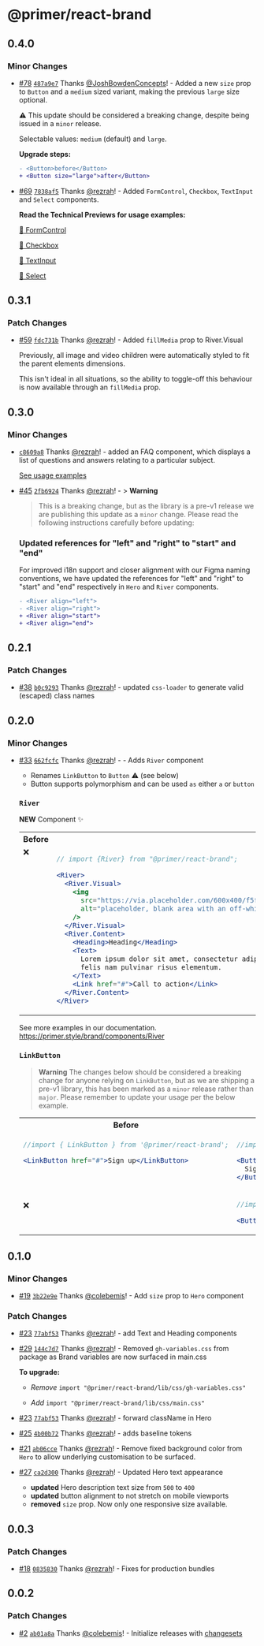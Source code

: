 # @primer/react-brand

## 0.4.0

### Minor Changes

- [#78](https://github.com/primer/brand/pull/78) [`487a9e7`](https://github.com/primer/brand/commit/487a9e7b03b6c196358e1f1146fd87e8c4fe44d4) Thanks [@JoshBowdenConcepts](https://github.com/JoshBowdenConcepts)! - Added a new `size` prop to `Button` and a `medium` sized variant, making the previous `large` size optional.

  ⚠️ This update should be considered a breaking change, despite being issued in a `minor` release.

  Selectable values: `medium` (default) and `large`.

  **Upgrade steps:**

  ```diff
  - <Button>before</Button>
  + <Button size="large">after</Button>
  ```

* [#69](https://github.com/primer/brand/pull/69) [`7838af5`](https://github.com/primer/brand/commit/7838af57ae2fdb94d07c188a142feebc0a4a605d) Thanks [@rezrah](https://github.com/rezrah)! - Added `FormControl`, `Checkbox`, `TextInput` and `Select` components.

  **Read the Technical Previews for usage examples:**

  [🔗 FormControl](https://primer.style/brand/components/FormControl)

  [🔗 Checkbox](https://primer.style/brand/components/Checkbox)

  [🔗 TextInput](https://primer.style/brand/components/TextInput)

  [🔗 Select](https://primer.style/brand/components/Select)

## 0.3.1

### Patch Changes

- [#59](https://github.com/primer/brand/pull/59) [`fdc731b`](https://github.com/primer/brand/commit/fdc731bda050aaef7041aafe6aaa7857c49ea03b) Thanks [@rezrah](https://github.com/rezrah)! - Added `fillMedia` prop to River.Visual

  Previously, all image and video children were automatically styled to fit the parent elements dimensions.

  This isn't ideal in all situations, so the ability to toggle-off this behaviour is now available through an `fillMedia` prop.

## 0.3.0

### Minor Changes

- [`c8609a8`](https://github.com/primer/brand/commit/c8609a8d35ea80192d85e97794390207f4624e63) Thanks [@rezrah](https://github.com/rezrah)! - added an FAQ component, which displays a list of questions and answers relating to a particular subject.

  [See usage examples](https://primer.style/brand/components/FAQ)

* [#45](https://github.com/primer/brand/pull/45) [`2fb6924`](https://github.com/primer/brand/commit/2fb6924a834ddcbad34cfb97ecfc1659d54f4ed5) Thanks [@rezrah](https://github.com/rezrah)! - > **Warning**

  > This is a breaking change, but as the library is a pre-v1 release we are publishing this update as a `minor` change.
  > Please read the following instructions carefully before updating:

  ### Updated references for "left" and "right" to "start" and "end"

  For improved i18n support and closer alignment with our Figma naming conventions, we have updated the references for "left" and "right" to "start" and "end" respectively in `Hero` and `River` components.

  ```diff
  - <River align="left">
  - <River align="right">
  + <River align="start">
  + <River align="end">
  ```

## 0.2.1

### Patch Changes

- [#38](https://github.com/primer/brand/pull/38) [`b0c9293`](https://github.com/primer/brand/commit/b0c929389d62f184e5ae447c0b00e351cb2d1c6e) Thanks [@rezrah](https://github.com/rezrah)! - updated `css-loader` to generate valid (escaped) class names

## 0.2.0

### Minor Changes

- [#33](https://github.com/primer/brand/pull/33) [`662fcfc`](https://github.com/primer/brand/commit/662fcfc6d123460730317b7ddd3d3a4622d30dce) Thanks [@rezrah](https://github.com/rezrah)! - - Adds `River` component

  - Renames `LinkButton` to `Button` :warning: (see below)
  - Button supports polymorphism and can be used `as` either `a` or `button`

  ### `River`

  **NEW** Component :sparkles:

  <table>
  <tr>
  <th> Before</th> <th> After</th>
  </tr>
  <tr>
  <td valign="top">❌</td>
  <td valign="top">

  ```jsx
  // import {River} from "@primer/react-brand";

  <River>
    <River.Visual>
      <img
        src="https://via.placeholder.com/600x400/f5f5f5/f5f5f5.png"
        alt="placeholder, blank area with an off-white background color"
      />
    </River.Visual>
    <River.Content>
      <Heading>Heading</Heading>
      <Text>
        Lorem ipsum dolor sit amet, consectetur adipiscing elit. In sapien sit ullamcorper id. Aliquam luctus sed turpis
        felis nam pulvinar risus elementum.
      </Text>
      <Link href="#">Call to action</Link>
    </River.Content>
  </River>
  ```

  </td>
  </tr>
  </table>

  See more examples in our documentation.
  https://primer.style/brand/components/River

  ### `LinkButton`

  > **Warning**
  > The changes below should be considered a breaking change for anyone relying on `LinkButton`, but as we are shipping a pre-v1 library, this has been marked as a `minor` release rather than `major`. Please remember to update your usage per the below example.

  <table>
  <tr>
  <th> Before</th> <th> After</th>
  </tr>
  <tr>
  <td valign="top">

  ```jsx
  //import { LinkButton } from '@primer/react-brand';

  <LinkButton href="#">Sign up</LinkButton>
  ```

  </td>
  <td valign="top">

  ```jsx
  //import { Button } from '@primer/react-brand';

  <Button as="a" href="#">
    Sign up
  </Button>
  ```

  </td>
  </tr>
  <tr>
  <td valign="top">

  ❌

  </td>
  <td valign="top">

  ```jsx
  //import { Button } from '@primer/react-brand';

  <Button onClick={handler}>Sign Up</Button>
  ```

  </td>
  </tr>

  </table>

## 0.1.0

### Minor Changes

- [#19](https://github.com/primer/brand/pull/19) [`3b22e9e`](https://github.com/primer/brand/commit/3b22e9e0823401104d6e33b3c4f8664b755ea6ba) Thanks [@colebemis](https://github.com/colebemis)! - Add `size` prop to `Hero` component

### Patch Changes

- [#23](https://github.com/primer/brand/pull/23) [`77abf53`](https://github.com/primer/brand/commit/77abf535e77ef26fa29fb09d6d2dfb746f4bc383) Thanks [@rezrah](https://github.com/rezrah)! - add Text and Heading components

* [#29](https://github.com/primer/brand/pull/29) [`144c7d7`](https://github.com/primer/brand/commit/144c7d762a91cb691699e4f8923ab08385c77966) Thanks [@rezrah](https://github.com/rezrah)! - Removed `gh-variables.css` from package as Brand variables are now surfaced in main.css

  **To upgrade:**

  - _Remove_ `import "@primer/react-brand/lib/css/gh-variables.css"`

  - _Add_ `import "@primer/react-brand/lib/css/main.css"`

- [#23](https://github.com/primer/brand/pull/23) [`77abf53`](https://github.com/primer/brand/commit/77abf535e77ef26fa29fb09d6d2dfb746f4bc383) Thanks [@rezrah](https://github.com/rezrah)! - forward className in Hero

* [#25](https://github.com/primer/brand/pull/25) [`4b00b72`](https://github.com/primer/brand/commit/4b00b72f5dbf5e578351ea77e1e74cddc69833e7) Thanks [@rezrah](https://github.com/rezrah)! - adds baseline tokens

- [#21](https://github.com/primer/brand/pull/21) [`ab06cce`](https://github.com/primer/brand/commit/ab06cceb6ed3b2eaca70f9738b9708343b4e6db9) Thanks [@rezrah](https://github.com/rezrah)! - Remove fixed background color from `Hero` to allow underlying customisation to be surfaced.

* [#27](https://github.com/primer/brand/pull/27) [`ca2d300`](https://github.com/primer/brand/commit/ca2d3002ba6f7ca9c719f80077c4d95246f33410) Thanks [@rezrah](https://github.com/rezrah)! - Updated Hero text appearance

  - **updated** Hero description text size from `500` to `400`
  - **updated** button alignment to not stretch on mobile viewports
  - **removed** `size` prop. Now only one responsive size available.

## 0.0.3

### Patch Changes

- [#18](https://github.com/primer/brand/pull/18) [`0835830`](https://github.com/primer/brand/commit/0835830fc15c582e280ac692ff3d578d6bcf282e) Thanks [@rezrah](https://github.com/rezrah)! - Fixes for production bundles

## 0.0.2

### Patch Changes

- [#2](https://github.com/primer/brand/pull/2) [`ab01a8a`](https://github.com/primer/brand/commit/ab01a8ad1dc504f7a2865213b6f41c0b0adba131) Thanks [@colebemis](https://github.com/colebemis)! - Initialize releases with [changesets](https://github.com/changesets/changesets)
